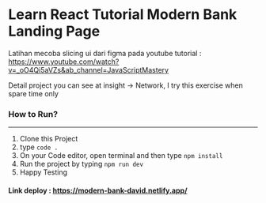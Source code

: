 # Learn React Tutorial Modern Bank Landing Page

Latihan mecoba slicing ui dari figma pada youtube tutorial : https://www.youtube.com/watch?v=_oO4Qi5aVZs&ab_channel=JavaScriptMastery

Detail project you can see at  insight -> Network, I try this exercise when spare time only

### How to Run?

---

1. Clone this Project
2. type `code .`
3. On your Code editor, open terminal and then type `npm install`
4. Run the project by typing `npm run dev`
5. Happy Testing

#### Link deploy : https://modern-bank-david.netlify.app/
